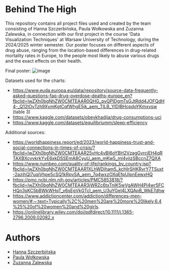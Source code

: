 # Behind The High
This repository contains all project files used and created by the team consisting of Hanna Szczerbińska, Paula Wołkowska and Zuzanna Zalewska, in connection with our first project in the course 'Data Visualization Techniques' at Warsaw University of Technology, during the 2024/2025 winter semester. Our poster focuses on different aspects of drug abuse, ranging from the location-based differences in drug-related mortality rates in Europe, to the people most likely to abuse various drugs and the exact effects on their health. 

Final poster: 
![image](https://github.com/user-attachments/assets/644073a6-f9b1-420e-8a99-250b7a67a441)

Datasets used for the charts: 
- https://www.euda.europa.eu/data/repository/source-data-frequently-asked-questions-faq-drug-overdose-deaths-europe_en?fbclid=IwZXh0bgNhZW0CMTEAAR0QHG_pvQPlDgmTsGJtRdd4JOFQdH4-_Q12IOvTzh9XymKgtCqfWhgE5jk_aem_TILB_YlDIBHcpdoYKmxvsw (table 3)
- https://www.kaggle.com/datasets/obeykhadija/drug-consumptions-uci
- https://www.kaggle.com/datasets/equilibriumm/sleep-efficiency

Additional sources: 
- https://worldhappiness.report/ed/2023/world-happiness-trust-and-social-connections-in-times-of-crisis/?fbclid=IwZXh0bgNhZW0CMTEAAR25vHc4vBI6oYBH2VzagGvrcjEH4qRTAXBXcvvkrkYvE6xkDSSEmA8CyuU_aem_mKw5_ml4viizSBccnZ7QXA
- https://www.numbeo.com/quality-of-life/rankings_by_country.jsp?fbclid=IwZXh0bgNhZW0CMTEAAR1XLhWDiham5_kcHIrSHKRvrY7TSuxt-2azjhQl7uqjVhpe5cSQ1kRpvSA_aem_7q4wxzOXqEfpUIpnEewxHQ
- https://pmc.ncbi.nlm.nih.gov/articles/PMC5853818/?fbclid=IwZXh0bgNhZW0CMTEAAR3jWRZc6txTnIK5wVgAWH4Pl4wr5FCHQn3sKC5bBWkWHqT_v6sEgVkGTcI_aem_U3uYGeI4LXQApB_WkE7dhw
- https://www.addictioncenter.com/addiction/differences-men-women/#:~:text=Typically%2C%20men%20are%20more%20likely,6.4%25%20of%20women%20and%20girls.
- https://onlinelibrary.wiley.com/doi/pdfdirect/10.1111/j.1365-2796.2009.02082.x
# Authors
- [Hanna Szczerbińska](https://github.com/zabolot7)
- [Paula Wołkowska](https://github.com/pwolkowska)
- [Zuzanna Zalewska](https://github.com/zalewskaz)
